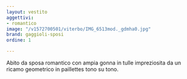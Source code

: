 ```yaml
---
layout: vestito
aggettivi:
- romantico
image: "/v1572700501/viterbo/IMG_6513mod._gdmha0.jpg"
brand: gaggioli-sposi
ordine: 1

---
```

Abito da sposa romantico con ampia gonna in tulle impreziosita da un ricamo geometrico in paillettes tono su tono.
